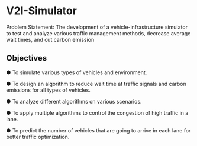# V2I-Simulator

Problem Statement:
The development of a vehicle-infrastructure simulator to test and analyze various
traffic management methods, decrease average wait times, and cut carbon
emission

## Objectives

● To simulate various types of vehicles and environment.

● To design an algorithm to reduce wait time at traffic signals and carbon emissions
for all types of vehicles.

● To analyze different algorithms on various scenarios.

● To apply multiple algorithms to control the congestion of high traffic in a lane.

● To predict the number of vehicles that are going to arrive in each lane for better
traffic optimization.





